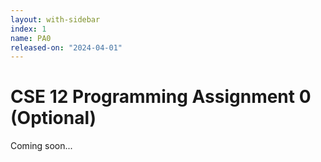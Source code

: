 ```yaml
---
layout: with-sidebar
index: 1
name: PA0
released-on: "2024-04-01"
---
```


# CSE 12 Programming Assignment 0 (Optional)

Coming soon...
